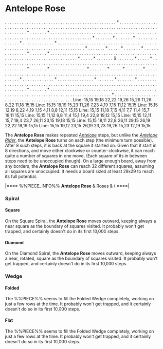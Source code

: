 # Antelope Rose

<div class = "movement">
. . . . . . . . . . . . . . . . . . . . . . . . . . . . . . .
. . . . . . . . . . . . . . . * . . . . . . . . . . . . . . .
. . . . . . . . . . . . . . . . . . . . . . . . . . . . . . .
. . . . . . . . . . . . . . . . . . . . . . . . . . . . . . .
. . . . . . . . . . . * . . . . . . . * . . . . . . . . . . .
. . . . . . . . . . . . . . . . . . . . . . . . . . . . . . .
. . . . . . . . . . . . . . . . . . . . . . . . . . . . . . .
. . . . . . . * . . . . . . . * . . . . . . . * . . . . . . .
. . . . . . . . * . . . . . . . . . . . . . * . . . . . . . .
. . . . . . . . . . . . . . . . . . . . . . . . . . . . . . .
. . . . . . . . . . . . . . . . . . . . . . . . . . . . . . .
. . . . * . . . . . . . * . . . . . * . . . . . . . * . . . .
. . . . . . . . . . . * . . . . . . . * . . . . . . . . . . .
. . . . . . . . . . . . . . . . . . . . . . . . . . . . . . .
. . . . . . . . . . . . . . . . . . . . . . . . . . . . . . .
. * . . . . . * . . . . . . . S . . . . . . . * . . . . . * .
. . . . . . . . . . . . . . . . . . . . . . . . . . . . . . .
. . . . . . . . . . . . . . . . . . . . . . . . . . . . . . .
. . . . . . . . . . . * . . . . . . . * . . . . . . . . . . .
. . . . * . . . . . . . * . . . . . * . . . . . . . * . . . .
. . . . . . . . . . . . . . . . . . . . . . . . . . . . . . .
. . . . . . . . . . . . . . . . . . . . . . . . . . . . . . .
. . . . . . . . * . . . . . . . . . . . . . * . . . . . . . .
. . . . . . . * . . . . . . . * . . . . . . . * . . . . . . .
. . . . . . . . . . . . . . . . . . . . . . . . . . . . . . .
. . . . . . . . . . . . . . . . . . . . . . . . . . . . . . .
. . . . . . . . . . . * . . . . . . . * . . . . . . . . . . .
. . . . . . . . . . . . . . . . . . . . . . . . . . . . . . .
. . . . . . . . . . . . . . . . . . . . . . . . . . . . . . .
. . . . . . . . . . . . . . . * . . . . . . . . . . . . . . .
. . . . . . . . . . . . . . . . . . . . . . . . . . . . . . .
Line: 15,15 19,18 22,22 19,26 15,29 11,26  8,22 11,18 15,15
Line: 15,15 18,19 15,23 11,26  7,23  4,19  7,15 11,12 15,15
Line: 15,15 12,19  8,22  4,19  1,15  4,11  8,8  12,11 15,15
Line: 15,15 11,18  7,15  4,11  7,7  11,4  15,7  18,11 15,15
Line: 15,15 11,12  8,8  11,4  15,1  19,4  22,8  19,12 15,15
Line: 15,15 12,11 15,7  19,4  23,7  26,11 23,15 19,18 15,15
Line: 15,15 18,11 22,8  26,11 29,15 26,19 22,22 18,19 15,15
Line: 15,15 19,12 23,15 26,19 23,23 19,26 15,23 12,19 15,15
</div>

The **Antelope Rose** makes repeated [*Antelope*](antelope.html)
steps, but unlike the [*Antelope Rider*](antelope_rider.html), the
**Antelope Rose** turns on each step (the minimum turn possible).
After 8 such steps, it is back at the square it started on. Given
that it start in 8 directions, and move either clockwise or
counter-clockwise, it can reach quite a number of squares in one
move. (Each square of its in between steps need to be unoccupied
though). On a large enough board, away from any borders, the
**Antelope Rose** can reach 32 different squares, assuming all
squares are unoccupied. It needs a board sized at least 29x29 to
reach its full potential.

|====
%%PIECE_INFO%%
  **Antelope Rose**
& Roses
& \\
====|
      
### Spiral

#### Square

On the Square Spiral, the **Antelope Rose** moves outward, keeping always a 
near square as the boundary of squares visited. It probably won't
get trapped, and certainly doesn't do in its first 10,000 steps.

#### Diamond

On the Diamond Spiral, the **Antelope Rose** moves outward, keeping always a 
near, rotated, square as the boundary of squares visited. It probably won't
get trapped, and certainly doesn't do in its first 10,000 steps.

### Wedge

#### Folded

The %%PIECE%% seems to fill the Folded Wedge completely, working on just
a few rows at the time. It probably won't get trapped, and it certainly
doesn't do so in its first 10,000 steps.

#### Flat

The %%PIECE%% seems to fill the Folded Wedge completely, working on just
a few rows at the time. It probably won't get trapped, and it certainly
doesn't do so in its first 10,000 steps.

